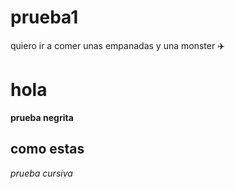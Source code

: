 # prueba1
quiero ir a comer unas empanadas y una monster ✈️
# hola
**prueba negrita**
## como estas
*prueba cursiva*
